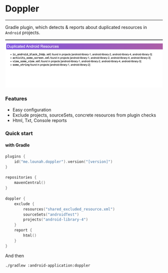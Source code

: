 # __Doppler__

---
Gradle plugin, which detects & reports about duplicated resources in <code>Android</code> projects.

![doppler in action](doc/report-html.png "doppler in action")

### Features
- Easy configuration
- Exclude projects, sourceSets, concrete resources from plugin checks
- Html, Txt, Console reports

### Quick start

#### with Gradle

```kotlin
plugins {
    id("me.lounah.doppler").version("[version]")
}

repositories {
    mavenCentral()
}

doppler {
    exclude {
        resources("shared_excluded_resource.xml")
        sourceSets("androidTest")
        projects("android-library-4")
    }
    report {
        html()
    }
}
```
And then

```shell
./gradlew :android-application:doppler
```